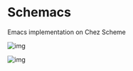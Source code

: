 # Schemacs
Emacs implementation on Chez Scheme

![img](https://github.com/guenchi/Schemacs/blob/gh-pages/img/schemacs.png)

![img](https://github.com/guenchi/Schemacs/blob/gh-pages/img/tutoral.png)




